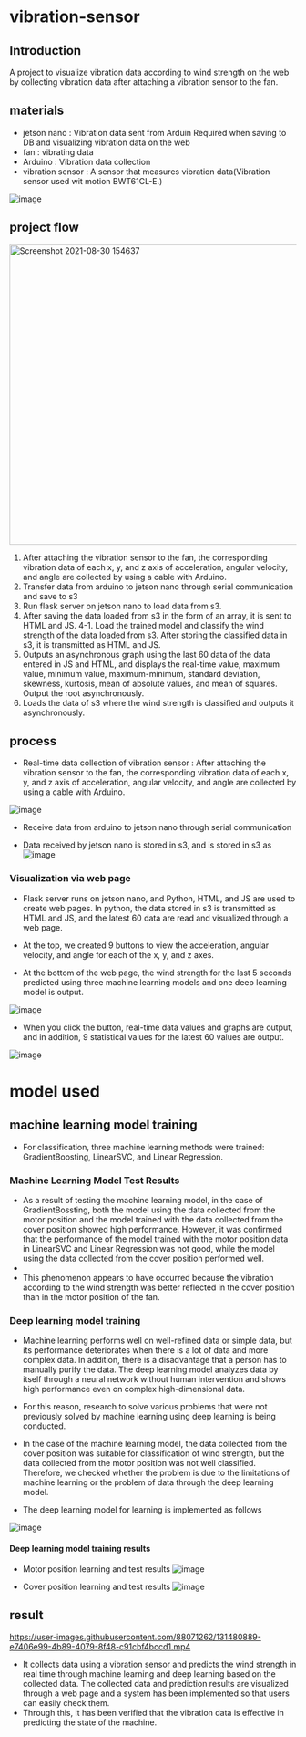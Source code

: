 # vibration-sensor
## Introduction
A project to visualize vibration data according to wind strength on the web by collecting vibration data after attaching a vibration sensor to the fan.

## materials
- jetson nano : Vibration data sent from Arduin Required when saving to DB and visualizing vibration data on the web
- fan : vibrating data
- Arduino : Vibration data collection
- vibration sensor : A sensor that measures vibration data(Vibration sensor used wit motion BWT61CL-E.)

![image](https://user-images.githubusercontent.com/88071262/131477452-5436621a-5cca-4d7d-a388-6d89ba47f260.png)

## project flow
<img width="526" alt="Screenshot 2021-08-30 154637" src="https://user-images.githubusercontent.com/88071262/131465653-eeb6a920-981c-4139-a216-21f51125c516.png">


1. After attaching the vibration sensor to the fan, the corresponding vibration data of each x, y, and z axis of acceleration, angular velocity, and angle are collected by using a cable with Arduino.
2. Transfer data from arduino to jetson nano through serial communication and save to s3
3. Run flask server on jetson nano to load data from s3.
4. After saving the data loaded from s3 in the form of an array, it is sent to HTML and JS. 
4-1. Load the trained model and classify the wind strength of the data loaded from s3. After storing the classified data in s3, it is transmitted as HTML and JS.
5. Outputs an asynchronous graph using the last 60 data of the data entered in JS and HTML, and displays the real-time value, maximum value, minimum value, maximum-minimum, standard deviation, skewness, kurtosis, mean of absolute values, and mean of squares. Output the root asynchronously.
6. Loads the data of s3 where the wind strength is classified and outputs it asynchronously.

## process

- Real-time data collection of vibration sensor
: After attaching the vibration sensor to the fan, the corresponding vibration data of each x, y, and z axis of acceleration, angular velocity, and angle are collected by using a cable with Arduino.

![image](https://user-images.githubusercontent.com/88071262/131484470-60551b3f-bde1-41fe-a1ce-987fc814082a.png)


- Receive data from arduino to jetson nano through serial communication

- Data received by jetson nano is stored in s3, and is stored in s3 as
![image](https://user-images.githubusercontent.com/88071262/131484837-ad447c4d-4d7f-4838-976a-5321cbec66e2.png)

### Visualization via web page
- Flask server runs on jetson nano, and Python, HTML, and JS are used to create web pages.
In python, the data stored in s3 is transmitted as HTML and JS, and the latest 60 data are read and visualized through a web page.

- At the top, we created 9 buttons to view the acceleration, angular velocity, and angle for each of the x, y, and z axes.

- At the bottom of the web page, the wind strength for the last 5 seconds predicted using three machine learning models and one deep learning model is output.

![image](https://user-images.githubusercontent.com/88071262/131485049-fe9b97f8-c322-482f-9e0c-2267fb4b3ac4.png)

- When you click the button, real-time data values and graphs are output, and in addition, 9 statistical values ​​for the latest 60 values are output.

![image](https://user-images.githubusercontent.com/88071262/131485189-d6b63ec8-0ddf-4b24-b47b-0a22a4a81790.png)



# model used
## machine learning model training
- For classification, three machine learning methods were trained: GradientBoosting, LinearSVC, and Linear Regression.

### Machine Learning Model Test Results
- As a result of testing the machine learning model, in the case of GradientBossting, both the model using the data collected from the motor position and the model trained with the data collected from the cover position showed high performance. However, it was confirmed that the performance of the model trained with the motor position data in LinearSVC and Linear Regression was not good, while the model using the data collected from the cover position performed well.
- 
- This phenomenon appears to have occurred because the vibration according to the wind strength was better reflected in the cover position than in the motor position of the fan.

### Deep learning model training
- Machine learning performs well on well-refined data or simple data, but its performance deteriorates when there is a lot of data and more complex data. In addition, there is a disadvantage that a person has to manually purify the data. The deep learning model analyzes data by itself through a neural network without human intervention and shows high performance even on complex high-dimensional data.

- For this reason, research to solve various problems that were not previously solved by machine learning using deep learning is being conducted.

- In the case of the machine learning model, the data collected from the cover position was suitable for classification of wind strength, but the data collected from the motor position was not well classified. Therefore, we checked whether the problem is due to the limitations of machine learning or the problem of data through the deep learning model.

- The deep learning model for learning is implemented as follows

![image](https://user-images.githubusercontent.com/88071262/131482632-a016bede-4b62-4219-98fa-a8d6a5fc8e75.png)

#### Deep learning model training results
- Motor position learning and test results
![image](https://user-images.githubusercontent.com/88071262/131482806-4cdcc574-65c7-4692-a2e0-f5b8b78b3e56.png)

- Cover position learning and test results
![image](https://user-images.githubusercontent.com/88071262/131482950-28f4f5ab-7a49-4030-8c8c-8df8f9c71eaa.png)



## result

https://user-images.githubusercontent.com/88071262/131480889-e7406e99-4b89-4079-8f48-c91cbf4bccd1.mp4

- It collects data using a vibration sensor and predicts the wind strength in real time through machine learning and deep learning based on the collected data. The collected data and prediction results are visualized through a web page and a system has been implemented so that users can easily check them.
- Through this, it has been verified that the vibration data is effective in predicting the state of the machine.

